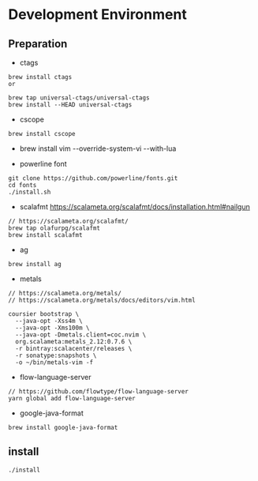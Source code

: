 # Development Environment 

## Preparation

- ctags
```
brew install ctags
or

brew tap universal-ctags/universal-ctags
brew install --HEAD universal-ctags
```

- cscope
```
brew install cscope
```

- brew install vim --override-system-vi --with-lua

- powerline font
```
git clone https://github.com/powerline/fonts.git
cd fonts
./install.sh
```

- scalafmt
https://scalameta.org/scalafmt/docs/installation.html#nailgun
```
// https://scalameta.org/scalafmt/
brew tap olafurpg/scalafmt
brew install scalafmt
```

- ag
```
brew install ag
```

- metals
```
// https://scalameta.org/metals/
// https://scalameta.org/metals/docs/editors/vim.html

coursier bootstrap \
  --java-opt -Xss4m \
  --java-opt -Xms100m \
  --java-opt -Dmetals.client=coc.nvim \
  org.scalameta:metals_2.12:0.7.6 \
  -r bintray:scalacenter/releases \
  -r sonatype:snapshots \
  -o ~/bin/metals-vim -f
```

- flow-language-server
```
// https://github.com/flowtype/flow-language-server
yarn global add flow-language-server
```

- google-java-format
```
brew install google-java-format
```

<!--- ensime-sbt-->
<!--http://ensime.github.io/editors/vim/install/-->
<!--```-->
<!--pip install websocket-client sexpdata-->
<!--```-->

## install
```
./install
```

